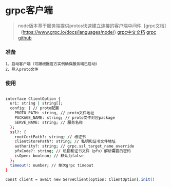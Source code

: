 # grpc客户端

> node版本基于服务端提供protos快速建立连接的客户端中间件.
> [grpc文档]（https://www.grpc.io/docs/languages/node/)
> [grpc中文文档](http://doc.oschina.net/grpc?t=60135)
> [grpc github](https://github.com/grpc/grpc)

### 准备
```
1、启动客户端（可跟根据官方实例确保服务端已启动）
2、导入proto文件
```

### 使用

``` bash

interface ClientOption {
  uri: string | string[];
  config: { // proto配置
    PROTO_PATH: string, // proto文件地址
    PACKAGE_NAME: string; // proto文件对应package
    SERVE_NAME: string; // 服务名称
  };
  ssl?: {
    rootCertPath?: string; // 根证书
    clientStorePath?: string; // 私钥和证书文件地址
    authority?: string; // grpc.ssl_target_name_override
    pfxCode?: string; // 私钥和证书文件（pfx）解析需要的密码
    isOpen: boolean; // 默认为false
  };
  timeout?: number; // 单次grpc timeout
}

const client = await new ServeClient(option: ClientOption).init()

